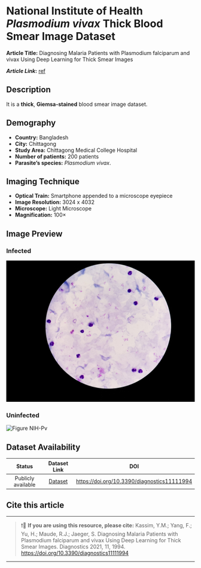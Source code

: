 # **National Institute of Health _Plasmodium vivax_ Thick Blood Smear Image Dataset**  
**Article Title:** Diagnosing Malaria Patients with Plasmodium falciparum and vivax Using Deep Learning for Thick Smear Images

**_Article Link_:** [ref](https://www.mdpi.com/2075-4418/11/11/1994)

## **Description**
It is a **thick**, **Giemsa-stained** blood smear image dataset.

## **Demography**
+ **Country:** Bangladesh
+ **City:** Chittagong
+ **Study Area:** Chittagong Medical College Hospital
+ **Number of patients:** 200 patients 
+ **Parasite’s species:** _Plasmodium vivax_.

## **Imaging Technique**
+ **Optical Train:** Smartphone appended to a microscope eyepiece
+ **Image Resolution:** 3024 x 4032
+ **Microscope:** Light Microscope
+ **Magnification:** 100×

## **Image Preview**
### **Infected**
![Figure NIH-Pv](https://github.com/ItunuIsewon/Malaria-Blood-Smear-Images/blob/main/Images/NIH-%20Pv.jpg)


### **Uninfected**
![Figure NIH-Pv](https://github.com/ItunuIsewon/Malaria-Blood-Smear-Images/blob/main/Images/NIH%20uninfected.png)


## **Dataset Availability**
|**Status**|**Dataset Link**|**DOI**|
|:---:|:---:|:---:|
|Publicly available| [Dataset](https://lhncbc.nlm.nih.gov/LHC-research/LHC-projects/image-processing/malaria-datasheet.html)|https://doi.org/10.3390/diagnostics11111994|


## **Cite this article**
---
>
> ❗🛑 **If you are using this resource, please cite:** Kassim, Y.M.; Yang, F.; Yu, H.; Maude, R.J.; Jaeger, S. Diagnosing Malaria Patients with Plasmodium falciparum and vivax Using Deep Learning for Thick Smear Images. Diagnostics 2021, 11, 1994. https://doi.org/10.3390/diagnostics11111994
>
---
